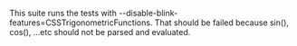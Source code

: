 This suite runs the tests with
--disable-blink-features=CSSTrigonometricFunctions.
That should be failed because sin(), cos(), ...etc should not be parsed and evaluated.
